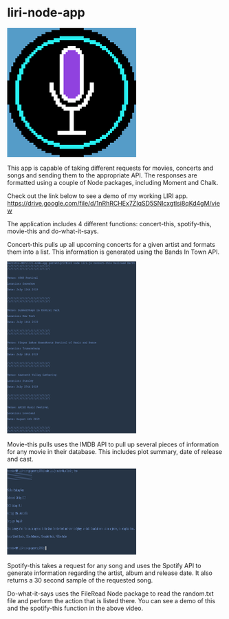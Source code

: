 # liri-node-app
<img src="/images/LiriIcon.png" width= 300px; height= 300px;>


This app is capable of taking different requests for movies, concerts and songs and sending them to the appropriate API. The responses are formatted using a couple of Node packages, including 
Moment and Chalk. 

Check out the link below to see a demo of my working LIRI app. 
https://drive.google.com/file/d/1nRhRCHEx7ZIqSD5SNlcxgtlsi8qKd4gM/view

The application includes 4 different functions: concert-this, spotify-this, movie-this and do-what-it-says.

Concert-this pulls up all upcoming concerts for a given artist and formats them into a list. This information is generated using the Bands In Town API.

<img src="/images/LiriConcert.png" width=300px; height=400px;>

Movie-this pulls uses the IMDB API to pull up several pieces of information for any movie in their database. This includes plot summary, date of release and cast.

<img src="/images/LiriMovie.png" width=300px; height=200px;>

Spotify-this takes a request for any song and uses the Spotify API to generate information regarding the artist, album and release date. It also returns a 30 second sample of the requested song. 

Do-what-it-says uses the FileRead Node package to read the random.txt file and perform the action that is listed there. You can see a demo of this and the spotify-this function in the above video.
